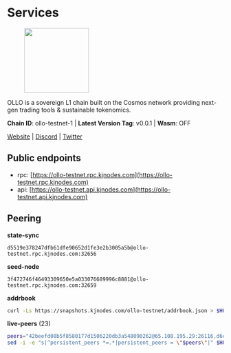 # Services

<figure><img src="https://raw.githubusercontent.com/kj89/testnet_manuals/main/pingpub/logos/ollo.png" width="150" alt=""><figcaption></figcaption></figure>

OLLO is a sovereign L1 chain built on the Cosmos network providing  next-gen trading tools & sustainable tokenomics.

**Chain ID**: ollo-testnet-1 | **Latest Version Tag**: v0.0.1 | **Wasm**: OFF

[Website](https://www.ollostation.zone) | [Discord](https://discord.com/invite/GxBqZ9mSSm) | [Twitter](https://twitter.com/OLLOStation)


## Public endpoints

* rpc: [https://ollo-testnet.rpc.kjnodes.com](https://ollo-testnet.rpc.kjnodes.com)
* api: [https://ollo-testnet.api.kjnodes.com](https://ollo-testnet.api.kjnodes.com)

## Peering

**state-sync**

```text
d5519e378247dfb61dfe90652d1fe3e2b3005a5b@ollo-testnet.rpc.kjnodes.com:32656
```

**seed-node**

```text
3f472746f46493309650e5a033076689996c8881@ollo-testnet.rpc.kjnodes.com:32659
```

**addrbook**
```bash
curl -Ls https://snapshots.kjnodes.com/ollo-testnet/addrbook.json > $HOME/.ollo/config/addrbook.json
```

**live-peers** (23)
```bash
peers="42beefd08b5f8580177d1506220db3a548090262@65.108.195.29:26116,d6c5ff021b091a1fd93b9f811cf7fca0d31e8510@65.108.238.61:46656,7dc63d58dccf6777206d5cdbc1ec1b9ba5221bd5@65.108.97.58:15656,da8d3ca8e1c147f0037b1c43ad3de7174f5ec1b7@209.145.59.224:26656,d5519e378247dfb61dfe90652d1fe3e2b3005a5b@65.109.68.190:32656,2a8f0fada8b8b71b8154cf30ce44aebea1b5fe3d@146.59.116.136:26656,536c816c0d32ceb601fcf047284f65dc68c0513a@65.21.134.202:26626,cadc2b601a188aedbe4156a6eb5a81e00770bcfc@65.108.219.110:26656,43da48176665407ebbe40f809a0ec2c84ab0579e@65.109.24.121:26656,dba5e8b41c4e369418f83a449966e4eb7ca05cd4@65.109.23.114:18156,5c2a752c9b1952dbed075c56c600c3a79b58c395@195.3.220.135:27006,8c4a28db4a9f4a37725d504d6f87fb5e1aee0266@49.12.216.13:46656,517786f9e5e9caf196fed64c2130528e0ef59643@65.109.70.23:18156,bc72012e61966b0a6201c9b3434d6812084512ff@185.250.37.162:26656,15bcdea616c717eb4356e125d4f631aaa596dfd5@65.108.77.106:26929,e3d1fbe11462a128f14ebc10f7e8bd59823f09e2@161.97.152.215:26656,3a178bcde0c4ebdcb933127e8440e49aafce894a@167.172.54.119:32656,412da32e046360f7e5168a89f80172ad093b17d9@65.109.37.58:17656,a553ae4af55d127300dd707a46e715b47a82610a@65.21.131.215:26626,7b7c20db6602695b28297153b48aca884502439e@36.79.185.140:12656,9865c6e15faced6643adc228e3a59744e1b4e277@116.203.29.162:46656,69d2c02f413bea1376f5398646f0c2ce0f82d62e@141.94.73.93:26656,ade4d8bc8cbe014af6ebdf3cb7b1e9ad36f412c0@176.9.82.221:18156"
sed -i -e "s|^persistent_peers *=.*|persistent_peers = \"$peers\"|" $HOME/.ollo/config/config.toml
```
